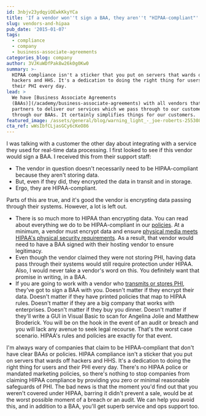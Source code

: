 ```yaml
---
id: 3nbjv23ydqyiOEwkKkyYCa
title: 'If a vendor won''t sign a BAA, they aren''t "HIPAA-compliant"'
slug: vendors-and-hipaa
pub_date: '2015-01-07'
tags:
  - compliance
  - company
  - business-associate-agreements
categories_blog: company
author: 3VJKuWDfPak8w26k0g0Kw0
summary: >-
  HIPAA compliance isn't a sticker that you put on servers that wards off
  hackers and HHS. It's a dedication to doing the right thing for users and
  their PHI every day.
lead: >
  We have [Business Associate Agreements
  (BAAs)](/academy/business-associate-agreements) with all vendors that are
  partners to deliver our services which we pass through to our customers
  through our BAAs. It certainly simplifies things for our customers.
featured_image: /assets/general/blog/warning_light_-_joe-roberts-255308-unsplash.jpg
cta_ref: wWsIbfCLjasGCy6cKeO86
---
```

I was talking with a customer the other day about integrating with a service they used for real-time data processing. I first looked to see if this vendor would sign a BAA. I received this from their support staff:

- The vendor in question doesn't necessarily need to be HIPAA-compliant because they aren't storing data.
- But, even if they did, they encrypted the data in transit and in storage.
- Ergo, they are HIPAA-compliant.

Parts of this are true, and it's good the vendor is encrypting data passing through their systems. However, a lot is left out.

- There is so much more to HIPAA than encrypting data. You can read about everything we do to be HIPAA-compliant in our [policies](/open-source/policies). At a minimum, a vendor must encrypt data and ensure [physical media meets HIPAA's physical security requirements](https://hipaa.datica.com/#physical-safeguards-see-a-hrefhttpwww-hhs-govocrprivacyhipaaadministrativesecurityrulephyssafeguards-pdf164-310a). As a result, that vendor would need to have a BAA signed with their hosting vendor to ensure legitimacy.
- Even though the vendor claimed they were not storing PHI, having data pass through their systems would still require protection under HIPAA. Also, I would never take a vendor's word on this. You definitely want that promise in writing, in a BAA.
- If you are going to work with a vendor who [transmits or stores PHI](/academy/what-is-protected-health-information-or-phi), they've got to sign a BAA with you. Doesn't matter if they encrypt their data. Doesn't matter if they have printed policies that map to HIPAA rules. Doesn't matter if they are a big company that works with enterprises. Doesn't matter if they buy you dinner. Doesn't matter if they'll write a GUI in Visual Basic to scan for Angelina Jolie and Matthew Broderick. You will be on the hook in the event of an audit or breach and you will lack any avenue to seek legal recourse. That's the worst case scenario. HIPAA's rules and policies are exactly for that event.

I'm always wary of companies that claim to be HIPAA-compliant that don't have clear BAAs or policies. HIPAA compliance isn't a sticker that you put on servers that wards off hackers and HHS. It's a dedication to doing the right thing for users and their PHI every day. There's no HIPAA police or mandated marketing policies, so there's nothing to stop companies from claiming HIPAA compliance by providing you zero or minimal reasonable safeguards of PHI. The bad news is that the moment you'd find out that you weren't covered under HIPAA, barring it didn't prevent a sale, would be at the worst possible moment of a breach or an audit. We can help you avoid this, and in addition to a BAA, you'll get superb service and ops support too.
  